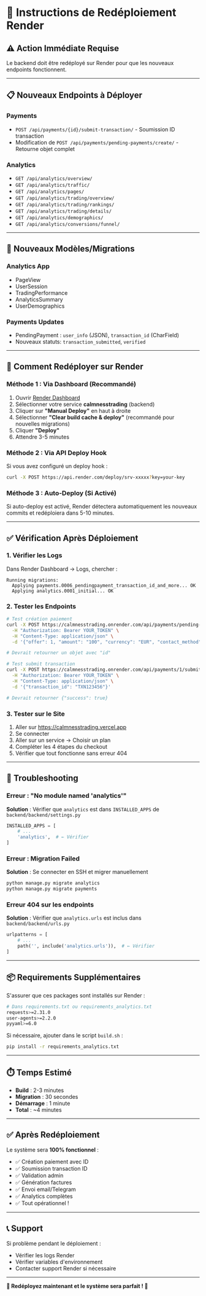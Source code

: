 # 🚀 Instructions de Redéploiement Render

## ⚠️ Action Immédiate Requise

Le backend doit être redéployé sur Render pour que les nouveaux endpoints fonctionnent.

---

## 📋 **Nouveaux Endpoints à Déployer**

### Payments
- `POST /api/payments/{id}/submit-transaction/` - Soumission ID transaction
- Modification de `POST /api/payments/pending-payments/create/` - Retourne objet complet

### Analytics
- `GET /api/analytics/overview/`
- `GET /api/analytics/traffic/`
- `GET /api/analytics/pages/`
- `GET /api/analytics/trading/overview/`
- `GET /api/analytics/trading/rankings/`
- `GET /api/analytics/trading/details/`
- `GET /api/analytics/demographics/`
- `GET /api/analytics/conversions/funnel/`

---

## 🔧 **Nouveaux Modèles/Migrations**

### Analytics App
- PageView
- UserSession
- TradingPerformance
- AnalyticsSummary
- UserDemographics

### Payments Updates
- PendingPayment : `user_info` (JSON), `transaction_id` (CharField)
- Nouveaux statuts: `transaction_submitted`, `verified`

---

## 📝 **Comment Redéployer sur Render**

### Méthode 1 : Via Dashboard (Recommandé)

1. Ouvrir [Render Dashboard](https://dashboard.render.com)
2. Sélectionner votre service **calmnesstrading** (backend)
3. Cliquer sur **"Manual Deploy"** en haut à droite
4. Sélectionner **"Clear build cache & deploy"** (recommandé pour nouvelles migrations)
5. Cliquer **"Deploy"**
6. Attendre 3-5 minutes

### Méthode 2 : Via API Deploy Hook

Si vous avez configuré un deploy hook :

```bash
curl -X POST https://api.render.com/deploy/srv-xxxxx?key=your-key
```

### Méthode 3 : Auto-Deploy (Si Activé)

Si auto-deploy est activé, Render détectera automatiquement les nouveaux commits et redéploiera dans 5-10 minutes.

---

## ✅ **Vérification Après Déploiement**

### 1. Vérifier les Logs

Dans Render Dashboard → Logs, chercher :

```
Running migrations:
  Applying payments.0006_pendingpayment_transaction_id_and_more... OK
  Applying analytics.0001_initial... OK
```

### 2. Tester les Endpoints

```bash
# Test création paiement
curl -X POST https://calmnesstrading.onrender.com/api/payments/pending-payments/create/ \
  -H "Authorization: Bearer YOUR_TOKEN" \
  -H "Content-Type: application/json" \
  -d '{"offer": 1, "amount": "100", "currency": "EUR", "contact_method": "telegram", "contact_info": "@test", "user_info": {}}'

# Devrait retourner un objet avec "id"

# Test submit transaction
curl -X POST https://calmnesstrading.onrender.com/api/payments/1/submit-transaction/ \
  -H "Authorization: Bearer YOUR_TOKEN" \
  -H "Content-Type: application/json" \
  -d '{"transaction_id": "TXN123456"}'

# Devrait retourner {"success": true}
```

### 3. Tester sur le Site

1. Aller sur https://calmnesstrading.vercel.app
2. Se connecter
3. Aller sur un service → Choisir un plan
4. Compléter les 4 étapes du checkout
5. Vérifier que tout fonctionne sans erreur 404

---

## 🐛 **Troubleshooting**

### Erreur : "No module named 'analytics'"

**Solution** : Vérifier que `analytics` est dans `INSTALLED_APPS` de `backend/backend/settings.py`

```python
INSTALLED_APPS = [
    # ...
    'analytics',  # ← Vérifier
]
```

### Erreur : Migration Failed

**Solution** : Se connecter en SSH et migrer manuellement

```bash
python manage.py migrate analytics
python manage.py migrate payments
```

### Erreur 404 sur les endpoints

**Solution** : Vérifier que `analytics.urls` est inclus dans `backend/backend/urls.py`

```python
urlpatterns = [
    # ...
    path('', include('analytics.urls')),  # ← Vérifier
]
```

---

## 📦 **Requirements Supplémentaires**

S'assurer que ces packages sont installés sur Render :

```bash
# Dans requirements.txt ou requirements_analytics.txt
requests>=2.31.0
user-agents>=2.2.0
pyyaml>=6.0
```

Si nécessaire, ajouter dans le script `build.sh` :

```bash
pip install -r requirements_analytics.txt
```

---

## ⏱️ **Temps Estimé**

- **Build** : 2-3 minutes
- **Migration** : 30 secondes
- **Démarrage** : 1 minute
- **Total** : ~4 minutes

---

## ✅ **Après Redéploiement**

Le système sera **100% fonctionnel** :

- ✅ Création paiement avec ID
- ✅ Soumission transaction ID
- ✅ Validation admin
- ✅ Génération factures
- ✅ Envoi email/Telegram
- ✅ Analytics complètes
- ✅ Tout opérationnel !

---

## 📞 **Support**

Si problème pendant le déploiement :
- Vérifier les logs Render
- Vérifier variables d'environnement
- Contacter support Render si nécessaire

---

**🎯 Redéployez maintenant et le système sera parfait ! 🚀**
